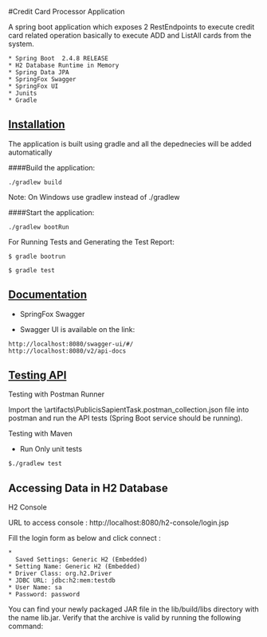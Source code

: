 #Credit Card Processor Application

A spring boot application which exposes 2 RestEndpoints to execute credit card related operation basically to execute ADD and ListAll cards from the system.

```
* Spring Boot  2.4.8 RELEASE
* H2 Database Runtime in Memory
* Spring Data JPA
* SpringFox Swagger
* SpringFox UI
* Junits
* Gradle
```

## <U>Installation</U> 

The application is built using gradle and all the depednecies will be added automatically

####Build the application:
```
./gradlew build
```

Note: On Windows use gradlew instead of ./gradlew

####Start the application:

```
./gradlew bootRun
```

For Running Tests and Generating the Test Report:
```
$ gradle bootrun

$ gradle test

```

## <U>Documentation</U>

* SpringFox Swagger

* Swagger UI is available on the link:
```
http://localhost:8080/swagger-ui/#/
http://localhost:8080/v2/api-docs
```


## <U>Testing API</U>

Testing with Postman Runner

Import the \artifacts\PublicisSapientTask.postman_collection.json file into postman and run the API tests (Spring Boot service should be running).


Testing with Maven

* Run Only unit tests

```
$./gradlew test
```

## Accessing Data in H2 Database

H2 Console

URL to access console : http://localhost:8080/h2-console/login.jsp

Fill the login form as below and click connect :

```
*
  Saved Settings: Generic H2 (Embedded)
* Setting Name: Generic H2 (Embedded)
* Driver Class: org.h2.Driver
* JDBC URL: jdbc:h2:mem:testdb
* User Name: sa
* Password: password
```

You can find your newly packaged JAR file in the lib/build/libs directory with the name lib.jar. Verify that the archive is valid by running the following command:

